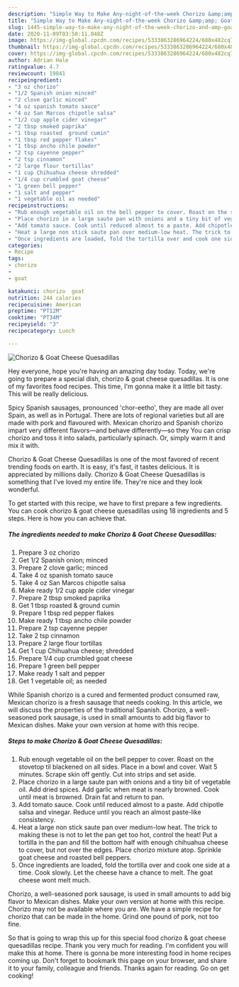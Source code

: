 ```yaml
---
description: "Simple Way to Make Any-night-of-the-week Chorizo &amp;amp; Goat Cheese Quesadillas"
title: "Simple Way to Make Any-night-of-the-week Chorizo &amp;amp; Goat Cheese Quesadillas"
slug: 1445-simple-way-to-make-any-night-of-the-week-chorizo-and-amp-goat-cheese-quesadillas
date: 2020-11-09T03:50:11.048Z
image: https://img-global.cpcdn.com/recipes/5333863286964224/680x482cq70/chorizo-goat-cheese-quesadillas-recipe-main-photo.jpg
thumbnail: https://img-global.cpcdn.com/recipes/5333863286964224/680x482cq70/chorizo-goat-cheese-quesadillas-recipe-main-photo.jpg
cover: https://img-global.cpcdn.com/recipes/5333863286964224/680x482cq70/chorizo-goat-cheese-quesadillas-recipe-main-photo.jpg
author: Adrian Hale
ratingvalue: 4.7
reviewcount: 19841
recipeingredient:
- "3 oz chorizo"
- "1/2 Spanish onion minced"
- "2 clove garlic minced"
- "4 oz spanish tomato sauce"
- "4 oz San Marcos chipotle salsa"
- "1/2 cup apple cider vinegar"
- "2 tbsp smoked paprika"
- "1 tbsp roasted  ground cumin"
- "1 tbsp red pepper flakes"
- "1 tbsp ancho chile powder"
- "2 tsp cayenne pepper"
- "2 tsp cinnamon"
- "2 large flour tortillas"
- "1 cup Chihuahua cheese shredded"
- "1/4 cup crumbled goat cheese"
- "1 green bell pepper"
- "1 salt and pepper"
- "1 vegetable oil as needed"
recipeinstructions:
- "Rub enough vegetable oil on the bell pepper to cover. Roast on the stovetop til blackened on all sides. Place in a bowl and cover. Wait 5 minutes. Scrape skin off gently. Cut into strips and set aside."
- "Place chorizo in a large saute pan with onions and a tiny bit of vegetable oil. Add dried spices. Add garlic when meat is nearly browned. Cook until meat is browned. Drain fat and return to pan."
- "Add tomato sauce. Cook until reduced almost to a paste. Add chipotle salsa and vinegar. Reduce until you reach an almost paste-like consistency."
- "Heat a large non stick saute pan over medium-low heat. The trick to making these is not to let the pan get too hot, control the heat! Put a tortilla in the pan and fill the bottom half with enough chihuahua cheese to cover, but not over the edges. Place chorizo mixture atop. Sprinkle goat cheese and roasted bell peppers."
- "Once ingredients are loaded, fold the tortilla over and cook one side at a time. Cook slowly. Let the cheese have a chance to melt. The goat cheese wont melt much."
categories:
- Recipe
tags:
- chorizo
- 
- goat

katakunci: chorizo  goat 
nutrition: 244 calories
recipecuisine: American
preptime: "PT12M"
cooktime: "PT34M"
recipeyield: "3"
recipecategory: Lunch

---
```



![Chorizo &amp; Goat Cheese Quesadillas](https://img-global.cpcdn.com/recipes/5333863286964224/680x482cq70/chorizo-goat-cheese-quesadillas-recipe-main-photo.jpg)

Hey everyone, hope you're having an amazing day today. Today, we're going to prepare a special dish, chorizo &amp; goat cheese quesadillas. It is one of my favorites food recipes. This time, I'm gonna make it a little bit tasty. This will be really delicious.

Spicy Spanish sausages, pronounced &#39;chor-eetho&#39;, they are made all over Spain, as well as in Portugal. There are lots of regional varieties but all are made with pork and flavoured with. Mexican chorizo and Spanish chorizo impart very different flavors—and behave differently—so they You can crisp chorizo and toss it into salads, particularly spinach. Or, simply warm it and mix it with.

Chorizo &amp; Goat Cheese Quesadillas is one of the most favored of recent trending foods on earth. It is easy, it's fast, it tastes delicious. It is appreciated by millions daily. Chorizo &amp; Goat Cheese Quesadillas is something that I've loved my entire life. They're nice and they look wonderful.


To get started with this recipe, we have to first prepare a few ingredients. You can cook chorizo &amp; goat cheese quesadillas using 18 ingredients and 5 steps. Here is how you can achieve that.

<!--inarticleads1-->

##### The ingredients needed to make Chorizo &amp; Goat Cheese Quesadillas:

1. Prepare 3 oz chorizo
1. Get 1/2 Spanish onion; minced
1. Prepare 2 clove garlic; minced
1. Take 4 oz spanish tomato sauce
1. Take 4 oz San Marcos chipotle salsa
1. Make ready 1/2 cup apple cider vinegar
1. Prepare 2 tbsp smoked paprika
1. Get 1 tbsp roasted &amp; ground cumin
1. Prepare 1 tbsp red pepper flakes
1. Make ready 1 tbsp ancho chile powder
1. Prepare 2 tsp cayenne pepper
1. Take 2 tsp cinnamon
1. Prepare 2 large flour tortillas
1. Get 1 cup Chihuahua cheese; shredded
1. Prepare 1/4 cup crumbled goat cheese
1. Prepare 1 green bell pepper
1. Make ready 1 salt and pepper
1. Get 1 vegetable oil; as needed


While Spanish chorizo is a cured and fermented product consumed raw, Mexican chorizo is a fresh sausage that needs cooking. In this article, we will discuss the properties of the traditional Spanish. Chorizo, a well-seasoned pork sausage, is used in small amounts to add big flavor to Mexican dishes. Make your own version at home with this recipe. 

<!--inarticleads2-->

##### Steps to make Chorizo &amp; Goat Cheese Quesadillas:

1. Rub enough vegetable oil on the bell pepper to cover. Roast on the stovetop til blackened on all sides. Place in a bowl and cover. Wait 5 minutes. Scrape skin off gently. Cut into strips and set aside.
1. Place chorizo in a large saute pan with onions and a tiny bit of vegetable oil. Add dried spices. Add garlic when meat is nearly browned. Cook until meat is browned. Drain fat and return to pan.
1. Add tomato sauce. Cook until reduced almost to a paste. Add chipotle salsa and vinegar. Reduce until you reach an almost paste-like consistency.
1. Heat a large non stick saute pan over medium-low heat. The trick to making these is not to let the pan get too hot, control the heat! Put a tortilla in the pan and fill the bottom half with enough chihuahua cheese to cover, but not over the edges. Place chorizo mixture atop. Sprinkle goat cheese and roasted bell peppers.
1. Once ingredients are loaded, fold the tortilla over and cook one side at a time. Cook slowly. Let the cheese have a chance to melt. The goat cheese wont melt much.


Chorizo, a well-seasoned pork sausage, is used in small amounts to add big flavor to Mexican dishes. Make your own version at home with this recipe. Chorizo may not be available where you are. We have a simple recipe for chorizo that can be made in the home. Grind one pound of pork, not too fine. 

So that is going to wrap this up for this special food chorizo &amp; goat cheese quesadillas recipe. Thank you very much for reading. I'm confident you will make this at home. There is gonna be more interesting food in home recipes coming up. Don't forget to bookmark this page on your browser, and share it to your family, colleague and friends. Thanks again for reading. Go on get cooking!
